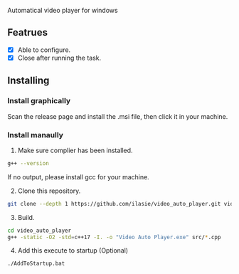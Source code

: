 Automatical video player for windows

## Featrues

- [x] Able to configure.
- [x] Close after running the task.

## Installing

### Install graphically

Scan the release page and install the .msi file, then click it in your machine. 

### Install manaully

1. Make sure complier has been installed.

```bash
g++ --version
```

If no output, please install gcc for your machine.

2. Clone this repository.

```bash
git clone --depth 1 https://github.com/ilasie/video_auto_player.git video_auto_player
```

3. Build.

```bash
cd video_auto_player
g++ -static -O2 -std=c++17 -I. -o "Video Auto Player.exe" src/*.cpp
```

4. Add this execute to startup (Optional)

```bash
./AddToStartup.bat
```